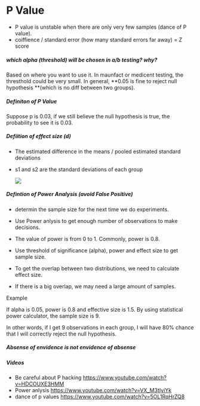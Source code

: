 # P Value

- P value is unstable when there are only very few samples (dance of P value).
- coiffience / standard error (how many standard errors far away) = Z score



##### which alpha (threshold) will be chosen in a/b testing? why?

Based on where you want to use it.  In maunfact or medicent testing, the thresthold could be very small. In general, **0.05 is fine to reject null hypothesis **(which is no diff between two groups).



##### Definiton of P Value

Suppose p is 0.03, if we still believe the null hypothesis is true, the probability to see it is 0.03.

##### Defiition of effect size (d)

- The estimated difference in the means / pooled estimated standard deviations 

- s1 and s2 are the standard deviations of each group

   <img src="https://cdn.mathpix.com/snip/images/B0KcFQg544LhdK_nBzjMhK8WowuEy_yFTrzO-sTlmwE.original.fullsize.png" />



##### Defintion of Power Analysis (avoid False Positive)

- determin the sample size for the next time we do experiments.

- Use Power anlysis to get enough number of observations to make decisions.

- The value of power is from 0 to 1. Commonly, power is 0.8.

- Use threshold of significance (alpha), power and effect size to get sample size.

- To get the overlap between two distributions, we need to calculate effect size.

- If there is a big overlap, we may need a large amount of samples.

  

Example

If alpha is 0.05, power is 0.8 and effective size is 1.5. By using statistical power calculator, the sample size is 9.

In other words, if I get 9 observations in each group, I will have 80% chance that I will correctly reject the null hypothesis.



##### Absense of envidence is not envidence of absense



##### Videos

- Be careful about P hacking https://www.youtube.com/watch?v=HDCOUXE3HMM
- Power anlysis https://www.youtube.com/watch?v=VX_M3tIyiYk
- dance of p values https://www.youtube.com/watch?v=5OL1RqHrZQ8
